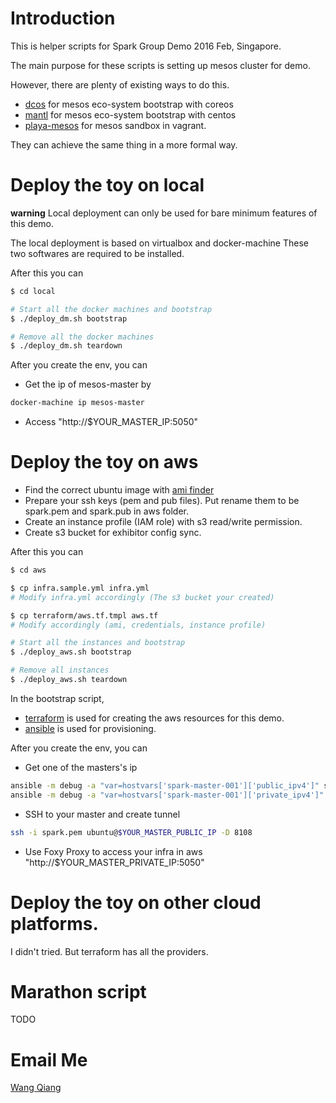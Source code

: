 # Introduction

This is helper scripts for Spark Group Demo 2016 Feb, Singapore.

The main purpose for these scripts is setting up mesos cluster
for demo.

However, there are plenty of existing ways to do this.

* [dcos](https://mesosphere.com/product/) for mesos eco-system bootstrap with coreos
* [mantl](https://mantl.io/) for mesos eco-system bootstrap with centos
* [playa-mesos](mesos) for mesos sandbox in vagrant.

They can achieve the same thing in a more formal way.

# Deploy the toy on local

**warning** Local deployment can only be used for bare minimum features of this demo.

The local deployment is based on virtualbox and docker-machine
These two softwares are required to be installed.

After this you can 

```bash
$ cd local

# Start all the docker machines and bootstrap
$ ./deploy_dm.sh bootstrap

# Remove all the docker machines
$ ./deploy_dm.sh teardown
```

After you create the env, you can

* Get the ip of mesos-master by 

```bash
docker-machine ip mesos-master
```

* Access "http://$YOUR\_MASTER\_IP:5050"

# Deploy the toy on aws

* Find the correct ubuntu image with [ami finder](https://cloud-images.ubuntu.com/locator/ec2/)
* Prepare your ssh keys (pem and pub files). Put rename them to be spark.pem and spark.pub in aws folder. 
* Create an instance profile (IAM role) with s3 read/write permission.
* Create s3 bucket for exhibitor config sync.

After this you can 

```bash
$ cd aws

$ cp infra.sample.yml infra.yml
# Modify infra.yml accordingly (The s3 bucket your created)

$ cp terraform/aws.tf.tmpl aws.tf
# Modify accordingly (ami, credentials, instance profile)

# Start all the instances and bootstrap
$ ./deploy_aws.sh bootstrap

# Remove all instances
$ ./deploy_aws.sh teardown
```

In the bootstrap script,

* [terraform](https://www.terraform.io/) is used for creating the aws resources for this demo.
* [ansible](https://www.ansible.com/) is used for provisioning.

After you create the env, you can

* Get one of the masters's ip

```bash
ansible -m debug -a "var=hostvars['spark-master-001']['public_ipv4']" spark-master-001
ansible -m debug -a "var=hostvars['spark-master-001']['private_ipv4']" spark-master-001
```

* SSH to your master and create tunnel

```bash
ssh -i spark.pem ubuntu@$YOUR_MASTER_PUBLIC_IP -D 8108
```

* Use Foxy Proxy to access your infra in aws "http://$YOUR\_MASTER\_PRIVATE\_IP:5050"

# Deploy the toy on other cloud platforms.

I didn't tried.
But terraform has all the providers.

# Marathon script

TODO

# Email Me

[Wang Qiang](mailto:wangqiang8511@gmail.com)
